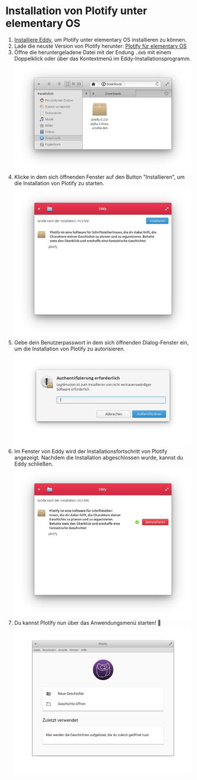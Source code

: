 # Installation von Plotify unter elementary OS

1. [Installiere Eddy](install-eddy.md), um Plotify unter elementary OS installieren zu können.
2. Lade die neuste Version von Plotify herunter: [Plotify für elementary OS](https://github.com/plotify/plotify/releases/download/v0.2.0-alpha.6/plotify-0.2.0-alpha.6-linux-amd64.deb)
3. Öffne die heruntergeladene Datei mit der Endung `.deb` mit einem Doppelklick oder über das Kontextmenü im Eddy-Installationsprogramm.<br />![](open-deb.png)
4. Klicke in dem sich öffnenden Fenster auf den Button "Installieren", um die Installation von Plotify zu starten.<br />![](eddy.png)
5. Gebe dein Benutzerpasswort in dem sich öffnenden Dialog-Fenster ein, um die Installation von Plotify zu autorisieren.<br />![](authentication-plotify.png)
6. Im Fenster von Eddy wird der Installationsfortschritt von Plotify angezeigt.
   Nachdem die Installation abgeschlossen wurde, kannst du Eddy schließen.<br />
   ![](installed.png)
7. Du kannst Plotify nun über das Anwendungsmenü starten! :tada:<br />![](started.png)
